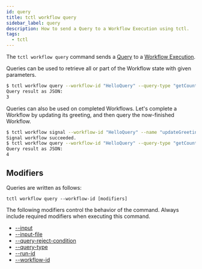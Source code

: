 ```yaml
---
id: query
title: tctl workflow query
sidebar_label: query
description: How to send a Query to a Workflow Execution using tctl.
tags:
  - tctl
---
```


The `tctl workflow query` command sends a [Query](/concepts/what-is-a-query) to a [Workflow Execution](/concepts/what-is-a-workflow-execution).

Queries can be used to retrieve all or part of the Workflow state with given parameters.

```bash
$ tctl workflow query --workflow-id "HelloQuery" --query-type "getCount"
Query result as JSON:
3
```

Queries can also be used on completed Workflows.
Let's complete a Workflow by updating its greeting, and then query the now-finished Workflow.

```bash
$ tctl workflow signal --workflow-id "HelloQuery" --name "updateGreeting" --input \"Bye\"
Signal workflow succeeded.
$ tctl workflow query --workflow-id "HelloQuery" --query-type "getCount"
Query result as JSON:
4
```

## Modifiers

Queries are written as follows:

`tctl workflow query --workflow-id [modifiers]`

The following modifiers control the behavior of the command.
Always include required modifiers when executing this command.

- [--input](/tctl-v2/modifiers#--input)
- [--input-file](/tctl-v2/modifiers#--input-file)
- [--query-reject-condition](/tctl-v2/modifiers#--query-reject-condition)
- [--query-type](/tctl-v2/modifiers#--query-type)
- [--run-id](/tctl-v2/modifiers#--run-id)
- [--workflow-id](/tctl-v2/modifiers#--workflow-id)
